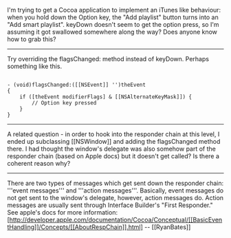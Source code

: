 

I'm trying to get a Cocoa application to implement an iTunes like behaviour: when you hold down the Option key, the
"Add playlist" button turns into an "Add smart playlist".  keyDown doesn't seem to get the option press, so I'm assuming it got swallowed
somewhere along the way?  Does anyone know how to grab this?

----

Try overriding the flagsChanged: method instead of keyDown. Perhaps something like this.

<code>
- (void)flagsChanged:([[NSEvent]] '')theEvent
{
	if ([theEvent modifierFlags] & [[NSAlternateKeyMask]]) {
		// Option key pressed
	}
}
</code>

----

A related question - in order to hook into the responder chain at this level, I ended up subclassing [[NSWindow]]
and adding the flagsChanged method there.  I had thought the window's delegate was also somehow part
of the responder chain (based on Apple docs) but it doesn't get called?  Is there a coherent reason why?

----

There are two types of messages which get sent down the responder chain: '''event messages''' and '''action messages'''. Basically, event messages do not get sent to the window's delegate, however, action messages do. Action messages are usually sent through Interface Builder's "First Responder." See apple's docs for more information: [http://developer.apple.com/documentation/Cocoa/Conceptual/[[BasicEventHandling]]/Concepts/[[AboutRespChain]].html] -- [[RyanBates]]